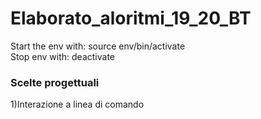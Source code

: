 # Elaborato_aloritmi_19_20_BT
Start the env with: source env/bin/activate  </br>
Stop env with: deactivate  </br>

### Scelte progettuali
1)Interazione a linea di comando
